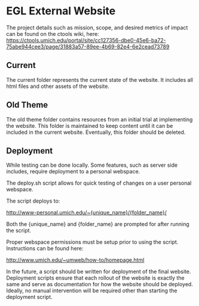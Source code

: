 EGL External Website
====================

The project details such as mission, scope, and desired metrics of impact can be found on the ctools wiki, here: https://ctools.umich.edu/portal/site/cc127356-dbe0-45e6-ba72-75abe944cee3/page/31883a57-89ee-4b69-82e4-6e2cead73789

Current
----------
The current folder represents the current state of the website. It includes all html files and other assets of the website.


Old Theme
-----------
The old theme folder contains resources from an initial trial at implementing the website. This folder is maintained to keep content until it can be included in the current website. Eventually, this folder should be deleted.

Deployment
------------
While testing can be done locally. Some features, such as server side includes, require deployment to a personal webspace.

The deploy.sh script allows for quick testing of changes on a user personal webspace. 

The script deploys to:

http://www-personal.umich.edu/~{unique_name}/{folder_name}/

Both the {unique_name} and {folder_name} are prompted for after running the script.

Proper webspace permissions must be setup prior to using the script. Instructions can be found here:

http://www.umich.edu/~umweb/how-to/homepage.html

In the future, a script should be written for deployment of the final website. Deployment scripts ensure that each rollout of the website is exactly the same and serve as documentation for how the website should be deployed. Ideally, no manual intervention will be required other than starting the deployment script.